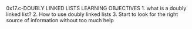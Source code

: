 0x17.c-DOUBLY LINKED LISTS LEARNING OBJECTIVES 1. what is a doubly linked list? 2. How to use doubly linked lists 3. Start to look for the right source of information without too much help
